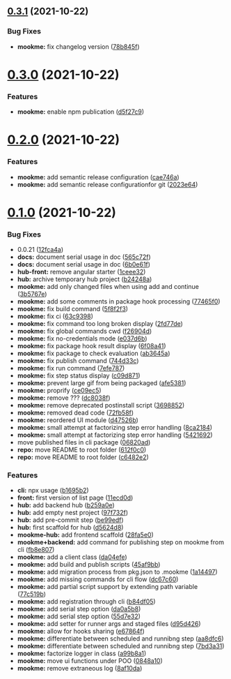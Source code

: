## [0.3.1](https://github.com/Escape-Technologies/mookme/compare/v0.3.0...v0.3.1) (2021-10-22)


### Bug Fixes

* **mookme:** fix changelog version ([78b845f](https://github.com/Escape-Technologies/mookme/commit/78b845f8c34a4e0d763a39bf05c85cba06e05967))

# [0.3.0](https://github.com/Escape-Technologies/mookme/compare/v0.2.0...v0.3.0) (2021-10-22)


### Features

* **mookme:** enable npm publication ([d5f27c9](https://github.com/Escape-Technologies/mookme/commit/d5f27c9b1617109fd58c11f79f65a645a5560344))

# [0.2.0](https://github.com/Escape-Technologies/mookme/compare/v0.1.0...v0.2.0) (2021-10-22)


### Features

* **mookme:** add semantic release configuration ([cae746a](https://github.com/Escape-Technologies/mookme/commit/cae746af32a3955243d3d3f5369d99ae7a9e40ec))
* **mookme:** add semantic release configurationfor git ([2023e64](https://github.com/Escape-Technologies/mookme/commit/2023e6486093fe8de1d21a6ac76d7310d7160692))

# [0.1.0](https://github.com/Escape-Technologies/mookme/compare/v0.0.21...v0.1.0) (2021-10-22)


### Bug Fixes

* 0.0.21 ([12fca4a](https://github.com/Escape-Technologies/mookme/commit/12fca4a05aea9d19b74b1a42868cb99925209d7d))
* **docs:** document serial usage in doc ([565c72f](https://github.com/Escape-Technologies/mookme/commit/565c72fb3b05f67db8324c16e276b48604dd612f))
* **docs:** document serial usage in doc ([6b0e61f](https://github.com/Escape-Technologies/mookme/commit/6b0e61fa94261aa4a986d88d62f39dea6271364b))
* **hub-front:** remove angular starter ([1ceee32](https://github.com/Escape-Technologies/mookme/commit/1ceee32cfa042b834c415aa9c3079883bf4b9af6))
* **hub:** archive temporary hub project ([b24248a](https://github.com/Escape-Technologies/mookme/commit/b24248a109f77cdb615c4b259ede6bb767fc481b))
* **mookme:** add only changed files when using add and continue ([3b5767e](https://github.com/Escape-Technologies/mookme/commit/3b5767e62e76cdea598d4a1b93fc4489e747155a))
* **mookme:** add some comments in package hook processing ([77465f0](https://github.com/Escape-Technologies/mookme/commit/77465f0a2e14fd7ca24698a2b1ba4e854c1f5a34))
* **mookme:** fix build command ([5f8f2f3](https://github.com/Escape-Technologies/mookme/commit/5f8f2f3bb7bbfd2003c3583457f04d5260ccf62f))
* **mookme:** fix ci ([63c9398](https://github.com/Escape-Technologies/mookme/commit/63c9398f592f13c527c09e1d351de046ec7ef381))
* **mookme:** fix command too long broken display ([2fd77de](https://github.com/Escape-Technologies/mookme/commit/2fd77de06885c1b96cf75692b7a22fecbbd68123))
* **mookme:** fix global commands cwd ([f26904d](https://github.com/Escape-Technologies/mookme/commit/f26904d8a491bef77eb6896b8061f14846ae090c))
* **mookme:** fix no-credentials mode ([e037d6b](https://github.com/Escape-Technologies/mookme/commit/e037d6bb2a398fcafff499ff9f8e0f281da0c41b))
* **mookme:** fix package hook result display ([6f08a41](https://github.com/Escape-Technologies/mookme/commit/6f08a4158475384b6d6382387580991f23583049))
* **mookme:** fix package to check evaluation ([ab3645a](https://github.com/Escape-Technologies/mookme/commit/ab3645a1471de1d7d67dab0cab5950a17500e7ce))
* **mookme:** fix publish command ([744d33c](https://github.com/Escape-Technologies/mookme/commit/744d33cef3f7bab106428988ac592d1acdfd1520))
* **mookme:** fix run command ([7efe787](https://github.com/Escape-Technologies/mookme/commit/7efe78754ff920be0a4b50f8ee537a84c4ef8e3f))
* **mookme:** fix step status display ([c09d871](https://github.com/Escape-Technologies/mookme/commit/c09d8713881cb6909670723307ff4926437ce422))
* **mookme:** prevent large gif from being packaged ([afe5381](https://github.com/Escape-Technologies/mookme/commit/afe53813ffe3f77bb5590fb957d7c257f46a804c))
* **mookme:** proprify ([ce09ec5](https://github.com/Escape-Technologies/mookme/commit/ce09ec584704f2785fb67b427377354f52abf585))
* **mookme:** remove ??? ([dc8038f](https://github.com/Escape-Technologies/mookme/commit/dc8038fc4936ee6f678961df667bf89236165848))
* **mookme:** remove deprecated postinstall script ([3698852](https://github.com/Escape-Technologies/mookme/commit/369885200be5a200a6160c07529bab54bf3c5548))
* **mookme:** removed dead code ([72fb58f](https://github.com/Escape-Technologies/mookme/commit/72fb58f0d4622c29975a7feece52c203c49a75bd))
* **mookme:** reordered UI module ([d47526b](https://github.com/Escape-Technologies/mookme/commit/d47526b98fe0bafeaf50f13fc65bfdd6453cd6b3))
* **mookme:** small attempt at factorizing step error handling ([8ca2184](https://github.com/Escape-Technologies/mookme/commit/8ca21844e45388a32beb4f624d227b8b684d21f3))
* **mookme:** small attempt at factorizing step error handling ([5421692](https://github.com/Escape-Technologies/mookme/commit/5421692a79310f3c54e3dcaecb24f8f728bfe388))
* move published files in cli package ([06820ad](https://github.com/Escape-Technologies/mookme/commit/06820ad55b5f178eaa58edde70eea15793ea452e))
* **repo:** move README to root folder ([612f0c0](https://github.com/Escape-Technologies/mookme/commit/612f0c07d4303886682a05235252f87b55fa68bf))
* **repo:** move README to root folder ([c6482e2](https://github.com/Escape-Technologies/mookme/commit/c6482e29bc14dbe9fd7eb7b18eae0c63d69a0044))


### Features

* **cli:** npx usage ([b1695b2](https://github.com/Escape-Technologies/mookme/commit/b1695b29500cbe685909350fc33d550df7b71b69))
* **front:** first version of list page ([11ecd0d](https://github.com/Escape-Technologies/mookme/commit/11ecd0d94b02817a3fb17c60d62168c3c2e2fba4))
* **hub:** add backend hub ([b259a0e](https://github.com/Escape-Technologies/mookme/commit/b259a0e8086dfc6be0bb6b3fe3b1ae0722ecdf33))
* **hub:** add empty nest project ([97f732f](https://github.com/Escape-Technologies/mookme/commit/97f732fed5734dcfa1fd3ec1599b73e96152b9db))
* **hub:** add pre-commit step ([be99edf](https://github.com/Escape-Technologies/mookme/commit/be99edfd55d74a57bc529fe5e5f9fa3e6f1dce9a))
* **hub:** first scaffold for hub ([d5624d8](https://github.com/Escape-Technologies/mookme/commit/d5624d82327382e95d360285fff54f5eaae56fd0))
* **mookme-hub:** add frontend scaffold ([28fa5e0](https://github.com/Escape-Technologies/mookme/commit/28fa5e009cbea082f289f880c1483f15bcf6bbfd))
* **mookme+backend:** add command for publishing step on mookme from cli ([fb8e807](https://github.com/Escape-Technologies/mookme/commit/fb8e807fd99ffc19ce4cade42d031078b5c3e7f1))
* **mookme:** add a client class ([da04efe](https://github.com/Escape-Technologies/mookme/commit/da04efef9611542a18ef6877893bcbe00c6faa0d))
* **mookme:** add build and publish scripts ([45af9bb](https://github.com/Escape-Technologies/mookme/commit/45af9bbb27abeca3a651fb825e92f9c0aebe2ae4))
* **mookme:** add migration process from pkg.json to .mookme ([1a14497](https://github.com/Escape-Technologies/mookme/commit/1a14497a0dce66503e7faccc463737f5737467b2))
* **mookme:** add missing commands for cli flow ([dc67c60](https://github.com/Escape-Technologies/mookme/commit/dc67c60ea81a5c2fb9ab3a30ac311124517fd9c3))
* **mookme:** add partial script support by extending path variable ([77c519b](https://github.com/Escape-Technologies/mookme/commit/77c519bead0f9c4602aea465dc3fb2dbdaf9ac05))
* **mookme:** add registration through cli ([b84df05](https://github.com/Escape-Technologies/mookme/commit/b84df05183783f166e35391c2b886d0ac619b0be))
* **mookme:** add serial step option ([da0a5b8](https://github.com/Escape-Technologies/mookme/commit/da0a5b8b1b1891b613644e918958f5b8f03e32bf))
* **mookme:** add serial step option ([55d7e32](https://github.com/Escape-Technologies/mookme/commit/55d7e32ac36c6f6d7ae258045945b28248342d35))
* **mookme:** add setter for runner args and staged files ([d95d426](https://github.com/Escape-Technologies/mookme/commit/d95d4265b9c907d7a9405d69df6ff0f679a0ff33))
* **mookme:** allow for hooks sharing ([e67864f](https://github.com/Escape-Technologies/mookme/commit/e67864ff77f40239a4ad3c0364a34b1ff35c4701))
* **mookme:** differentiate between scheduled and runnibng step ([aa8dfc6](https://github.com/Escape-Technologies/mookme/commit/aa8dfc634bfb9e31bc379cbc4d564e38e6850d8d))
* **mookme:** differentiate between scheduled and runnibng step ([7bd3a31](https://github.com/Escape-Technologies/mookme/commit/7bd3a31a3b09264cd6112c241d61e1aa3f4ebb84))
* **mookme:** factorize logger in class ([a99b8a1](https://github.com/Escape-Technologies/mookme/commit/a99b8a17f5150ba326b6307936b63e9f664af775))
* **mookme:** move ui functions under POO ([0848a10](https://github.com/Escape-Technologies/mookme/commit/0848a1047d67c63d190cfdcaf44e49182c3135cc))
* **mookme:** remove extraneous log ([8af10da](https://github.com/Escape-Technologies/mookme/commit/8af10da036247d82d3708c8b68927ab8a989bc1c))
